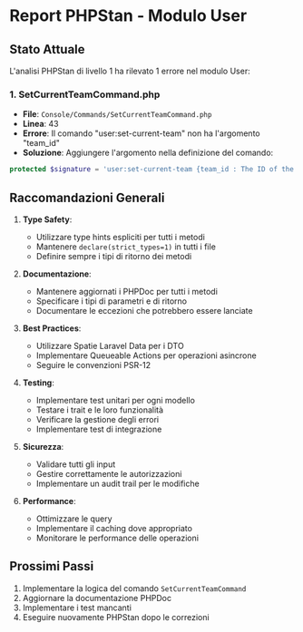 # Report PHPStan - Modulo User

## Stato Attuale

L'analisi PHPStan di livello 1 ha rilevato 1 errore nel modulo User:

### 1. SetCurrentTeamCommand.php
- **File**: `Console/Commands/SetCurrentTeamCommand.php`
- **Linea**: 43
- **Errore**: Il comando "user:set-current-team" non ha l'argomento "team_id"
- **Soluzione**: Aggiungere l'argomento nella definizione del comando:
```php
protected $signature = 'user:set-current-team {team_id : The ID of the team}';
```

## Raccomandazioni Generali

1. **Type Safety**:
   - Utilizzare type hints espliciti per tutti i metodi
   - Mantenere `declare(strict_types=1)` in tutti i file
   - Definire sempre i tipi di ritorno dei metodi

2. **Documentazione**:
   - Mantenere aggiornati i PHPDoc per tutti i metodi
   - Specificare i tipi di parametri e di ritorno
   - Documentare le eccezioni che potrebbero essere lanciate

3. **Best Practices**:
   - Utilizzare Spatie Laravel Data per i DTO
   - Implementare Queueable Actions per operazioni asincrone
   - Seguire le convenzioni PSR-12

4. **Testing**:
   - Implementare test unitari per ogni modello
   - Testare i trait e le loro funzionalità
   - Verificare la gestione degli errori
   - Implementare test di integrazione

5. **Sicurezza**:
   - Validare tutti gli input
   - Gestire correttamente le autorizzazioni
   - Implementare un audit trail per le modifiche

6. **Performance**:
   - Ottimizzare le query
   - Implementare il caching dove appropriato
   - Monitorare le performance delle operazioni

## Prossimi Passi

1. Implementare la logica del comando `SetCurrentTeamCommand`
2. Aggiornare la documentazione PHPDoc
3. Implementare i test mancanti
4. Eseguire nuovamente PHPStan dopo le correzioni 